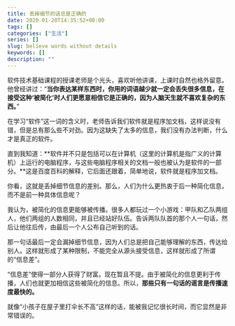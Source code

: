 ```yaml
---
title: 丢掉细节的话总是正确的
date: 2020-01-20T14:35:52+08:00
tags: []
categories: ["生活"]
series: []
slug: believe words without details
keywords: []
description: ""
---
```


软件技术基础课程的授课老师是个光头，喜欢听他讲课，上课时自然也格外留意。他曾经讲过：“**当你表达某样东西时，你用的词语越少就一定会丢失很多信息，在接受这种‘被简化’时人们更愿意相信它是正确的，因为人脑天生就不喜欢复杂的东西。**”

在学习“软件”这一词的含义时，老师告诉我们软件就是程序加文档，这样说没有错，但是总有那么些不对劲。因为这缺失了太多的信息，我们没有办法判断，什么才是真正的软件。

直到我知道：**软件并不只是包括可以在计算机（这里的计算机是指广义的计算机）上运行的电脑程序，与这些电脑程序相关的文档一般也被认为是软件的一部分。**这是百度百科的解释，它后面还跟着，简单地说，软件就是程序加文档。

你看，这就是丢掉细节信息的差别。那么，人们为什么更热衷于后一种简化信息，而不是前一种具体信息呢？

我认为，被简化的信息更能够被传播。很多人都玩过一个小游戏：甲队和乙队两组人，他们两组的人数相同，并且已经站好队伍。告诉两队队首的那个人一句话，然后让他往后传，由最后一个人公布自己听到的话。

那一句话最后一定会漏掉细节信息，因为人们总是把自己能够理解的东西，传达给别人。这样就形成了某种限制，不能完全从源头接受信息，这样就形成了所谓的“信息差”。

“信息差”使得一部分人获得了财富。现在暂且不提。由于被简化的信息更利于传播，人们也就更加相信这些被简化的信息。所以，**那些只有一句话的谣言是传播速度最快的。**

就像“小孩子在屋子里打伞长不高”这样的话，能被我记忆很长时间，而它显然是非常错误的。
